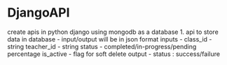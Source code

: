 # DjangoAPI
create apis in python django using mongodb as a database 1. api to store data in database - input/output will be in json format inputs - class_id - string teacher_id - string status - completed/in-progress/pending percentage is_active - flag for soft delete output - status : success/failure 
